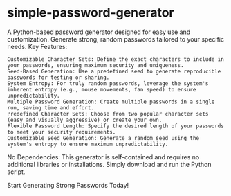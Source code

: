 # simple-password-generator
A Python-based password generator designed for easy use and customization. Generate strong, random passwords tailored to your specific needs.
Key Features:

    Customizable Character Sets: Define the exact characters to include in your passwords, ensuring maximum security and uniqueness.
    Seed-Based Generation: Use a predefined seed to generate reproducible passwords for testing or sharing.
    System Entropy: For truly random passwords, leverage the system's inherent entropy (e.g., mouse movements, fan speed) to ensure unpredictability.
    Multiple Password Generation: Create multiple passwords in a single run, saving time and effort.
    Predefined Character Sets: Choose from two popular character sets (easy and visually aggressive) or create your own.
    Flexible Password Length: Specify the desired length of your passwords to meet your security requirements.
    Customizable Seed Generation: Generate a random seed using the system's entropy to ensure maximum unpredictability.

No Dependencies: This generator is self-contained and requires no additional libraries or installations. Simply download and run the Python script.

Start Generating Strong Passwords Today!

